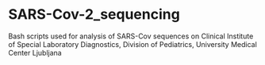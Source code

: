 # SARS-Cov-2_sequencing
Bash scripts used for analysis of SARS-Cov sequences on Clinical Institute of Special Laboratory Diagnostics, Division of Pediatrics, University Medical Center Ljubljana
